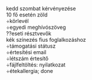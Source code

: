 kedd szombat kérvényezése  
10 fő esetén zöld  
÷körlevél  
÷egyedi meghívószöveg  
??eseti résztvevők  
kék színezés fius foglalkozáshoz  
÷támogatási státusz  
÷értesítési email  
÷létszám értesítő  
÷fájlfeltöltés: nyilatkozat  
÷étekallergia; done  
